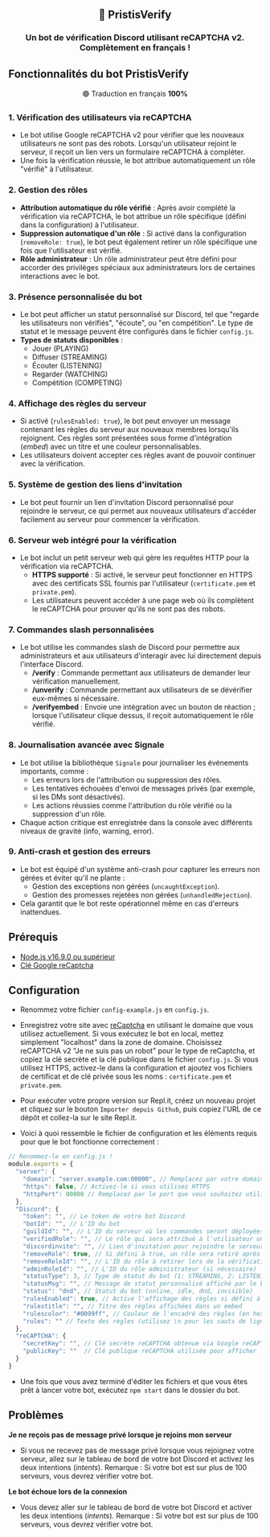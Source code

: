<h2 align="center">
🔑 PristisVerify
</h2>
<h3 align="center">
Un bot de vérification Discord utilisant reCAPTCHA v2.  
Complètement en français !
</h3>

## Fonctionnalités du bot PristisVerify

<p align="center">🟢 Traduction en français <b>100%</b></p>

### 1. **Vérification des utilisateurs via reCAPTCHA**
   - Le bot utilise Google reCAPTCHA v2 pour vérifier que les nouveaux utilisateurs ne sont pas des robots. Lorsqu'un utilisateur rejoint le serveur, il reçoit un lien vers un formulaire reCAPTCHA à compléter.
   - Une fois la vérification réussie, le bot attribue automatiquement un rôle "vérifié" à l'utilisateur.

### 2. **Gestion des rôles**
   - **Attribution automatique du rôle vérifié** : Après avoir complété la vérification via reCAPTCHA, le bot attribue un rôle spécifique (défini dans la configuration) à l'utilisateur.
   - **Suppression automatique d'un rôle** : Si activé dans la configuration (`removeRole: true`), le bot peut également retirer un rôle spécifique une fois que l'utilisateur est vérifié.
   - **Rôle administrateur** : Un rôle administrateur peut être défini pour accorder des privilèges spéciaux aux administrateurs lors de certaines interactions avec le bot.

### 3. **Présence personnalisée du bot**
   - Le bot peut afficher un statut personnalisé sur Discord, tel que "regarde les utilisateurs non vérifiés", "écoute", ou "en compétition". Le type de statut et le message peuvent être configurés dans le fichier `config.js`.
   - **Types de statuts disponibles** :
     - Jouer (PLAYING)
     - Diffuser (STREAMING)
     - Écouter (LISTENING)
     - Regarder (WATCHING)
     - Compétition (COMPETING)

### 4. **Affichage des règles du serveur**
   - Si activé (`rulesEnabled: true`), le bot peut envoyer un message contenant les règles du serveur aux nouveaux membres lorsqu'ils rejoignent. Ces règles sont présentées sous forme d'intégration (*embed*) avec un titre et une couleur personnalisables.
   - Les utilisateurs doivent accepter ces règles avant de pouvoir continuer avec la vérification.

### 5. **Système de gestion des liens d'invitation**
   - Le bot peut fournir un lien d'invitation Discord personnalisé pour rejoindre le serveur, ce qui permet aux nouveaux utilisateurs d'accéder facilement au serveur pour commencer la vérification.

### 6. **Serveur web intégré pour la vérification**
   - Le bot inclut un petit serveur web qui gère les requêtes HTTP pour la vérification via reCAPTCHA.
     - **HTTPS supporté** : Si activé, le serveur peut fonctionner en HTTPS avec des certificats SSL fournis par l'utilisateur (`certificate.pem` et `private.pem`).
     - Les utilisateurs peuvent accéder à une page web où ils complètent le reCAPTCHA pour prouver qu'ils ne sont pas des robots.

### 7. **Commandes slash personnalisées**
   - Le bot utilise les commandes slash de Discord pour permettre aux administrateurs et aux utilisateurs d'interagir avec lui directement depuis l'interface Discord.
     - **/verify** : Commande permettant aux utilisateurs de demander leur vérification manuellement.
     - **/unverify** : Commande permettant aux utilisateurs de se dévérifier eux-mêmes si nécessaire.
     - **/verifyembed** : Envoie une intégration avec un bouton de réaction ; lorsque l'utilisateur clique dessus, il reçoit automatiquement le rôle vérifié.

### 8. **Journalisation avancée avec Signale**
   - Le bot utilise la bibliothèque `Signale` pour journaliser les événements importants, comme :
     - Les erreurs lors de l'attribution ou suppression des rôles.
     - Les tentatives échouées d'envoi de messages privés (par exemple, si les DMs sont désactivés).
     - Les actions réussies comme l'attribution du rôle vérifié ou la suppression d'un rôle.
   - Chaque action critique est enregistrée dans la console avec différents niveaux de gravité (info, warning, error).

### 9. **Anti-crash et gestion des erreurs**
   - Le bot est équipé d'un système anti-crash pour capturer les erreurs non gérées et éviter qu'il ne plante :
     - Gestion des exceptions non gérées (`uncaughtException`).
     - Gestion des promesses rejetées non gérées (`unhandledRejection`).
   - Cela garantit que le bot reste opérationnel même en cas d'erreurs inattendues.

## Prérequis

- [Node.js v16.9.0 ou supérieur](https://nodejs.org/en/)
- [Clé Google reCaptcha](https://www.google.com/recaptcha/admin/create)

## Configuration

- Renommez votre fichier `config-example.js` en `config.js`.

- Enregistrez votre site avec [reCaptcha](https://www.google.com/recaptcha/admin/create) en utilisant le domaine que vous utilisez actuellement. Si vous exécutez le bot en local, mettez simplement "localhost" dans la zone de domaine. Choisissez reCAPTCHA v2 "Je ne suis pas un robot" pour le type de reCaptcha, et copiez la clé secrète et la clé publique dans le fichier `config.js`. Si vous utilisez HTTPS, activez-le dans la configuration et ajoutez vos fichiers de certificat et de clé privée sous les noms : `certificate.pem` et `private.pem`.

- Pour exécuter votre propre version sur Repl.it, créez un nouveau projet et cliquez sur le bouton `Importer depuis Github`, puis copiez l'URL de ce dépôt et collez-la sur le site Repl.it.

- Voici à quoi ressemble le fichier de configuration et les éléments requis pour que le bot fonctionne correctement :

```js
// Renommez-le en config.js !
module.exports = {
  "server": {
    "domain": "server.example.com:00000", // Remplacez par votre domaine réel
    "https": false, // Activez-le si vous utilisez HTTPS
    "httpPort": 00000 // Remplacez par le port que vous souhaitez utiliser
  },
  "Discord": {
    "token": "", // Le token de votre bot Discord
    "botId": "", // L'ID du bot
    "guildId": "", // L'ID du serveur où les commandes seront déployées
    "verifiedRole": "", // Le rôle qui sera attribué à l'utilisateur une fois vérifié
    "discordinvite": "", // Lien d'invitation pour rejoindre le serveur Discord
    "removeRole": true, // Si défini à true, un rôle sera retiré après vérification
    "removeRoleId": "", // L'ID du rôle à retirer lors de la vérification
    "adminRoleId": "", // L'ID du rôle administrateur (si nécessaire)
    "statusType": 3, // Type de statut du bot (1: STREAMING, 2: LISTENING, 3: WATCHING, 5: COMPETING)
    "statusMsg": "", // Message de statut personnalisé affiché par le bot
    "status": "dnd", // Statut du bot (online, idle, dnd, invisible)
    "rulesEnabled": true, // Active l'affichage des règles si défini à true
    "rulestitle": "", // Titre des règles affichées dans un embed
    "rulescolor": "#0099ff", // Couleur de l'encadré des règles (en hexadécimal)
    "rules": "" // Texte des règles (utilisez \n pour les sauts de ligne)
  },
  "reCAPTCHA": {
    "secretKey": "", // Clé secrète reCAPTCHA obtenue via Google reCAPTCHA
    "publicKey": ""  // Clé publique reCAPTCHA utilisée pour afficher le widget sur le site
  }
}
```

- Une fois que vous avez terminé d'éditer les fichiers et que vous êtes prêt à lancer votre bot, exécutez `npm start` dans le dossier du bot.

## Problèmes

**Je ne reçois pas de message privé lorsque je rejoins mon serveur**

- Si vous ne recevez pas de message privé lorsque vous rejoignez votre serveur, allez sur le tableau de bord de votre bot Discord et activez les deux intentions (*intents*). Remarque : Si votre bot est sur plus de 100 serveurs, vous devrez vérifier votre bot.

**Le bot échoue lors de la connexion**

- Vous devez aller sur le tableau de bord de votre bot Discord et activer les deux intentions (*intents*). Remarque : Si votre bot est sur plus de 100 serveurs, vous devrez vérifier votre bot.
